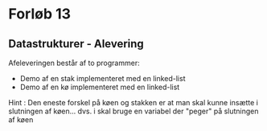 # Forløb 13
## Datastrukturer - Alevering

Afeleveringen består af to programmer:

- Demo af en stak implementeret med en linked-list
- Demo af en kø implementeret med en linked-list

Hint : Den eneste forskel på køen og stakken er at man skal kunne insætte i slutningen af køen... dvs. i skal bruge en variabel der "peger" på slutningen af køen 
